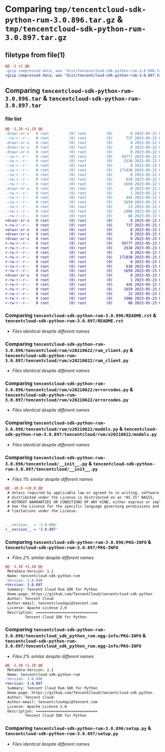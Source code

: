 # Comparing `tmp/tencentcloud-sdk-python-rum-3.0.896.tar.gz` & `tmp/tencentcloud-sdk-python-rum-3.0.897.tar.gz`

## filetype from file(1)

```diff
@@ -1 +1 @@
-gzip compressed data, was "dist/tencentcloud-sdk-python-rum-3.0.896.tar", last modified: Mon May 22 00:30:21 2023, max compression
+gzip compressed data, was "dist/tencentcloud-sdk-python-rum-3.0.897.tar", last modified: Tue May 23 02:29:20 2023, max compression
```

## Comparing `tencentcloud-sdk-python-rum-3.0.896.tar` & `tencentcloud-sdk-python-rum-3.0.897.tar`

### file list

```diff
@@ -1,19 +1,19 @@
-drwxr-xr-x   0 root         (0) root         (0)        0 2023-05-22 00:30:21.000000 tencentcloud-sdk-python-rum-3.0.896/
--rw-r--r--   0 root         (0) root         (0)      737 2023-05-22 00:30:21.000000 tencentcloud-sdk-python-rum-3.0.896/README.rst
-drwxr-xr-x   0 root         (0) root         (0)        0 2023-05-22 00:30:21.000000 tencentcloud-sdk-python-rum-3.0.896/tencentcloud/
-drwxr-xr-x   0 root         (0) root         (0)        0 2023-05-22 00:30:21.000000 tencentcloud-sdk-python-rum-3.0.896/tencentcloud/rum/
-drwxr-xr-x   0 root         (0) root         (0)        0 2023-05-22 00:30:21.000000 tencentcloud-sdk-python-rum-3.0.896/tencentcloud/rum/v20210622/
--rw-r--r--   0 root         (0) root         (0)    59777 2023-05-22 00:30:21.000000 tencentcloud-sdk-python-rum-3.0.896/tencentcloud/rum/v20210622/rum_client.py
--rw-r--r--   0 root         (0) root         (0)     2530 2023-05-22 00:30:21.000000 tencentcloud-sdk-python-rum-3.0.896/tencentcloud/rum/v20210622/errorcodes.py
--rw-r--r--   0 root         (0) root         (0)        0 2023-05-22 00:30:21.000000 tencentcloud-sdk-python-rum-3.0.896/tencentcloud/rum/v20210622/__init__.py
--rw-r--r--   0 root         (0) root         (0)   171830 2023-05-22 00:30:21.000000 tencentcloud-sdk-python-rum-3.0.896/tencentcloud/rum/v20210622/models.py
--rw-r--r--   0 root         (0) root         (0)        0 2023-05-22 00:30:21.000000 tencentcloud-sdk-python-rum-3.0.896/tencentcloud/rum/__init__.py
--rw-r--r--   0 root         (0) root         (0)      630 2023-05-22 00:30:21.000000 tencentcloud-sdk-python-rum-3.0.896/tencentcloud/__init__.py
--rw-r--r--   0 root         (0) root         (0)     1659 2023-05-22 00:30:21.000000 tencentcloud-sdk-python-rum-3.0.896/PKG-INFO
-drwxr-xr-x   0 root         (0) root         (0)        0 2023-05-22 00:30:21.000000 tencentcloud-sdk-python-rum-3.0.896/tencentcloud_sdk_python_rum.egg-info/
--rw-r--r--   0 root         (0) root         (0)        1 2023-05-22 00:30:21.000000 tencentcloud-sdk-python-rum-3.0.896/tencentcloud_sdk_python_rum.egg-info/dependency_links.txt
--rw-r--r--   0 root         (0) root         (0)      445 2023-05-22 00:30:21.000000 tencentcloud-sdk-python-rum-3.0.896/tencentcloud_sdk_python_rum.egg-info/SOURCES.txt
--rw-r--r--   0 root         (0) root         (0)     1659 2023-05-22 00:30:21.000000 tencentcloud-sdk-python-rum-3.0.896/tencentcloud_sdk_python_rum.egg-info/PKG-INFO
--rw-r--r--   0 root         (0) root         (0)       13 2023-05-22 00:30:21.000000 tencentcloud-sdk-python-rum-3.0.896/tencentcloud_sdk_python_rum.egg-info/top_level.txt
--rw-r--r--   0 root         (0) root         (0)     1006 2023-05-22 00:30:21.000000 tencentcloud-sdk-python-rum-3.0.896/setup.py
--rw-r--r--   0 root         (0) root         (0)       88 2023-05-22 00:30:21.000000 tencentcloud-sdk-python-rum-3.0.896/setup.cfg
+drwxr-xr-x   0 root         (0) root         (0)        0 2023-05-23 02:29:20.000000 tencentcloud-sdk-python-rum-3.0.897/
+-rw-r--r--   0 root         (0) root         (0)      737 2023-05-23 02:29:19.000000 tencentcloud-sdk-python-rum-3.0.897/README.rst
+drwxr-xr-x   0 root         (0) root         (0)        0 2023-05-23 02:29:20.000000 tencentcloud-sdk-python-rum-3.0.897/tencentcloud/
+drwxr-xr-x   0 root         (0) root         (0)        0 2023-05-23 02:29:20.000000 tencentcloud-sdk-python-rum-3.0.897/tencentcloud/rum/
+drwxr-xr-x   0 root         (0) root         (0)        0 2023-05-23 02:29:20.000000 tencentcloud-sdk-python-rum-3.0.897/tencentcloud/rum/v20210622/
+-rw-r--r--   0 root         (0) root         (0)    59777 2023-05-23 02:29:19.000000 tencentcloud-sdk-python-rum-3.0.897/tencentcloud/rum/v20210622/rum_client.py
+-rw-r--r--   0 root         (0) root         (0)     2530 2023-05-23 02:29:19.000000 tencentcloud-sdk-python-rum-3.0.897/tencentcloud/rum/v20210622/errorcodes.py
+-rw-r--r--   0 root         (0) root         (0)        0 2023-05-23 02:29:19.000000 tencentcloud-sdk-python-rum-3.0.897/tencentcloud/rum/v20210622/__init__.py
+-rw-r--r--   0 root         (0) root         (0)   171830 2023-05-23 02:29:19.000000 tencentcloud-sdk-python-rum-3.0.897/tencentcloud/rum/v20210622/models.py
+-rw-r--r--   0 root         (0) root         (0)        0 2023-05-23 02:29:19.000000 tencentcloud-sdk-python-rum-3.0.897/tencentcloud/rum/__init__.py
+-rw-r--r--   0 root         (0) root         (0)      630 2023-05-23 02:29:19.000000 tencentcloud-sdk-python-rum-3.0.897/tencentcloud/__init__.py
+-rw-r--r--   0 root         (0) root         (0)     1659 2023-05-23 02:29:20.000000 tencentcloud-sdk-python-rum-3.0.897/PKG-INFO
+drwxr-xr-x   0 root         (0) root         (0)        0 2023-05-23 02:29:20.000000 tencentcloud-sdk-python-rum-3.0.897/tencentcloud_sdk_python_rum.egg-info/
+-rw-r--r--   0 root         (0) root         (0)        1 2023-05-23 02:29:20.000000 tencentcloud-sdk-python-rum-3.0.897/tencentcloud_sdk_python_rum.egg-info/dependency_links.txt
+-rw-r--r--   0 root         (0) root         (0)      445 2023-05-23 02:29:20.000000 tencentcloud-sdk-python-rum-3.0.897/tencentcloud_sdk_python_rum.egg-info/SOURCES.txt
+-rw-r--r--   0 root         (0) root         (0)     1659 2023-05-23 02:29:20.000000 tencentcloud-sdk-python-rum-3.0.897/tencentcloud_sdk_python_rum.egg-info/PKG-INFO
+-rw-r--r--   0 root         (0) root         (0)       13 2023-05-23 02:29:20.000000 tencentcloud-sdk-python-rum-3.0.897/tencentcloud_sdk_python_rum.egg-info/top_level.txt
+-rw-r--r--   0 root         (0) root         (0)     1006 2023-05-23 02:29:19.000000 tencentcloud-sdk-python-rum-3.0.897/setup.py
+-rw-r--r--   0 root         (0) root         (0)       88 2023-05-23 02:29:20.000000 tencentcloud-sdk-python-rum-3.0.897/setup.cfg
```

### Comparing `tencentcloud-sdk-python-rum-3.0.896/README.rst` & `tencentcloud-sdk-python-rum-3.0.897/README.rst`

 * *Files identical despite different names*

### Comparing `tencentcloud-sdk-python-rum-3.0.896/tencentcloud/rum/v20210622/rum_client.py` & `tencentcloud-sdk-python-rum-3.0.897/tencentcloud/rum/v20210622/rum_client.py`

 * *Files identical despite different names*

### Comparing `tencentcloud-sdk-python-rum-3.0.896/tencentcloud/rum/v20210622/errorcodes.py` & `tencentcloud-sdk-python-rum-3.0.897/tencentcloud/rum/v20210622/errorcodes.py`

 * *Files identical despite different names*

### Comparing `tencentcloud-sdk-python-rum-3.0.896/tencentcloud/rum/v20210622/models.py` & `tencentcloud-sdk-python-rum-3.0.897/tencentcloud/rum/v20210622/models.py`

 * *Files identical despite different names*

### Comparing `tencentcloud-sdk-python-rum-3.0.896/tencentcloud/__init__.py` & `tencentcloud-sdk-python-rum-3.0.897/tencentcloud/__init__.py`

 * *Files 1% similar despite different names*

```diff
@@ -10,8 +10,8 @@
 # Unless required by applicable law or agreed to in writing, software
 # distributed under the License is distributed on an "AS IS" BASIS,
 # WITHOUT WARRANTIES OR CONDITIONS OF ANY KIND, either express or implied.
 # See the License for the specific language governing permissions and
 # limitations under the License.
 
 
-__version__ = '3.0.896'
+__version__ = '3.0.897'
```

### Comparing `tencentcloud-sdk-python-rum-3.0.896/PKG-INFO` & `tencentcloud-sdk-python-rum-3.0.897/PKG-INFO`

 * *Files 2% similar despite different names*

```diff
@@ -1,10 +1,10 @@
 Metadata-Version: 1.1
 Name: tencentcloud-sdk-python-rum
-Version: 3.0.896
+Version: 3.0.897
 Summary: Tencent Cloud Rum SDK for Python
 Home-page: https://github.com/TencentCloud/tencentcloud-sdk-python
 Author: Tencent Cloud
 Author-email: tencentcloudapi@tencent.com
 License: Apache License 2.0
 Description: ============================
         Tencent Cloud SDK for Python
```

### Comparing `tencentcloud-sdk-python-rum-3.0.896/tencentcloud_sdk_python_rum.egg-info/PKG-INFO` & `tencentcloud-sdk-python-rum-3.0.897/tencentcloud_sdk_python_rum.egg-info/PKG-INFO`

 * *Files 2% similar despite different names*

```diff
@@ -1,10 +1,10 @@
 Metadata-Version: 1.1
 Name: tencentcloud-sdk-python-rum
-Version: 3.0.896
+Version: 3.0.897
 Summary: Tencent Cloud Rum SDK for Python
 Home-page: https://github.com/TencentCloud/tencentcloud-sdk-python
 Author: Tencent Cloud
 Author-email: tencentcloudapi@tencent.com
 License: Apache License 2.0
 Description: ============================
         Tencent Cloud SDK for Python
```

### Comparing `tencentcloud-sdk-python-rum-3.0.896/setup.py` & `tencentcloud-sdk-python-rum-3.0.897/setup.py`

 * *Files identical despite different names*

